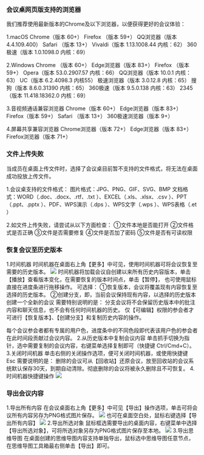 ### 会议桌网页版支持的浏览器
我们推荐使用最新版本的Chrome及以下浏览器，以便获得更好的会议体验：

1.macOS
Chrome（版本 60+）
Firefox （版本 59+）
QQ浏览器（版本 4.4.109.400）
Safari （版本 13+）
Vivaldi（版本 1.13.1008.44 内核：62）
360极速（版本 1.0.1098.0 内核：69）

2.Windows
Chrome （版本 60+）
Edge浏览器（版本 83+）
Firefox （版本 59+）
Opera（版本 53.0.2907.57 内核：66）
QQ浏览器（版本 10.0.1 内核：63）
UC（版本 6.2.4098.3 内核55）
极速浏览器（版本 3.0.12.8 内核：65）
搜狗（版本 8.6.0.31390 内核：65）
360极速（版本 9.5.0.138 内核：63）
2345（版本 11.418.18362.0 内核：69）

3.音视频通话兼容浏览器
Chrome（版本 60+）
Edge浏览器（版本 83+）
Firefox（版本 59+）
Safari （版本 13+）
360极速浏览器（版本 9+）

4.屏幕共享兼容浏览器
Chrome浏览器（版本 72+）
Edge浏览器（版本 83+）
Firefox浏览器（版本 71+）

### 文件上传失败
当成员在桌面上传文件时，选择了会议桌目前暂不支持的文件格式，将无法在桌面成功投放上传文件。

1.会议桌支持的文件格式：
图片格式：JPG、PNG、GIF、SVG、BMP
文档格式：WORD（.doc、.docx、.rtf、.txt ）、EXCEL（.xls、.xlsx、.csv ）、PPT（.ppt、.pptx ）、PDF、WPS演示（.dps ）、WPS文字（.wps ）、WPS表格（.et ）

2.如文件上传失败，请尝试从以下方面检查：
①文件本地是否能打开
②文件格式是否正确
③文件是否需要修复
④文件是否加了密码
⑤文件是否有可读权限
### 恢复会议至历史版本
1.时间机器
时间机器在桌面右上角【更多】中可见，使用时间机器可将会议恢复至需要的历史版本。
![](https://qcloudimg.tencent-cloud.cn/raw/d081c65061c55ddc0da5e5b3fccfc0fe.png)
时间机器将加载会议自创建以来所有历史内容版本，单击【播放】查看版本变化，在需要恢复的版本时间点，单击【暂停】，
也可使用鼠标直接在进度条进行拖移操作。
可选择：
①恢复版本，会议将覆盖现有内容恢复至选择的历史版本。
②创建分支，即，当前会议保持现有内容，以选择的历史版本创建一个全新的会议
需要特别说明的是：
分支会议将不会保留历史版本中的批注内容和聊天信息，也不会有任何时间机器的历史。
仅【可编辑】权限的参会者才可进行【恢复版本】、【创建分支】和复制历史内容的操作。

每个会议参会者都有专属的用户色，进度条中的不同色段即代表该用户色的参会者在此时间段贡献过会议内容。
2.从历史版本中复制会议内容
单击抓手切换为指针，选中需要复制的会议内容，右键菜单选择复制即可（快捷键 Ctrl/Cmd+C）。
3.关闭时间机器
单击右侧的关闭操作选项，便可关闭时间机器，或使用快捷键 Esc
需要说明的是：
删除的会议可从【回收站】还原会议，放至回收站的会议系统默认保存30天，到期自动清除。彻底删除的会议将被永久删除且不可恢复。
4.时间机器快捷键操作
![](https://qcloudimg.tencent-cloud.cn/raw/e2cb7a94cc4bba9ef24e23a35eeeb2f2.png)
### 导出会议内容
1.导出所有内容
在会议桌面右上角【更多】中可见【导出】操作选项，单击可将会议所有内容另存为PNG格式图片保存。
![](https://qcloudimg.tencent-cloud.cn/raw/cb69095c8809526fe5bac8cb8e2e3c58.png)
也可在桌面空白处，鼠标右键选择【导出所有内容】
![](https://qcloudimg.tencent-cloud.cn/raw/73f9071453cf5a5d747264945ae7e84a.png)
2.导出所选对象
鼠标框选需要导出的桌面内容，右键菜单中选择【导出所选对象】，可将所选对象另存为PNG格式图片保存至本地。
![](https://qcloudimg.tencent-cloud.cn/raw/710f3521c8e4a81a84d69e2dc7f233ad.png)
3.导出思维导图
在桌面创建的思维导图内容支持单独导出，鼠标选中思维导图任意节点，在思维导图工具箱最右侧单击【导出】即可。
